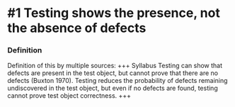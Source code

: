 # #1 Testing shows the presence, not the absence of defects

### Definition
Definition of this by multiple sources:
+++ Syllabus
Testing can show that defects are present in the test object, but cannot prove that there are no defects (Buxton 1970). Testing reduces the probability of defects remaining undiscovered in the test object, but even if no defects are found, testing cannot prove test object correctness.
+++ 